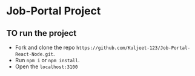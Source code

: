 # Job-Portal Project

## TO run the project

- Fork and clone the repo
  `https://github.com/Kuljeet-123/Job-Portal-React-Node.git`.
- Run `npm i` or `npm install`.
- Open the `localhost:3100`
